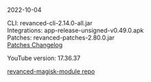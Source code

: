 2022-10-04
  
CLI: revanced-cli-2.14.0-all.jar  
Integrations: app-release-unsigned-v0.49.0.apk  
Patches: revanced-patches-2.80.0.jar  
[Patches Changelog](https://github.com/revanced/revanced-patches/releases/tag/v2.80.0)  

YouTube version: 17.36.37  

[revanced-magisk-module repo](https://github.com/j-hc/revanced-magisk-module)
